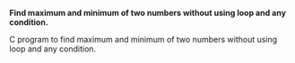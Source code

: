 <b>Find maximum and minimum of two numbers without using loop and any condition.</b>

C program to find maximum and minimum of two numbers without using loop and any condition.

